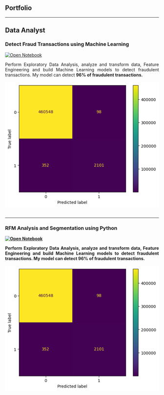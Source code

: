 ## Portfolio
---
## Data Analyst

### Detect Fraud Transactions using Machine Learning

[![Open Notebook](https://img.shields.io/badge/Jupyter-Open_Notebook-blue?logo=Jupyter)](projects/Fraud%20Detection.html)

<div style="text-align: justify">Perform Exploratory Data Analysis, analyze and transform data, Feature Engineering and build Machine Learning models to detect fraudulent transactions. My model can detect <b>96%<b> of fraudulent transactions.</div>
<br>
<center><img src="images/output.png"></center>
<br>

---
### RFM Analysis and Segmentation using Python

[![Open Notebook](https://img.shields.io/badge/Jupyter-Open_Notebook-blue?logo=Jupyter)](projects/Fraud%20Detection.html)
<div style="text-align: justify">Perform Exploratory Data Analysis, analyze and transform data, Feature Engineering and build Machine Learning models to detect fraudulent transactions. My model can detect <b>96%<b> of fraudulent transactions.</div>
<br>
<center><img src="images/output.png"></center>
<br>
